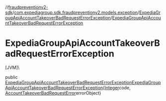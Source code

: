 //[fraudpreventionv2-sdk](../../../index.md)/[com.expediagroup.sdk.fraudpreventionv2.models.exception](../index.md)/[ExpediaGroupApiAccountTakeoverBadRequestErrorException](index.md)/[ExpediaGroupApiAccountTakeoverBadRequestErrorException](-expedia-group-api-account-takeover-bad-request-error-exception.md)

# ExpediaGroupApiAccountTakeoverBadRequestErrorException

[JVM]\

public [ExpediaGroupApiAccountTakeoverBadRequestErrorException](index.md)[ExpediaGroupApiAccountTakeoverBadRequestErrorException](-expedia-group-api-account-takeover-bad-request-error-exception.md)([Integer](https://docs.oracle.com/javase/8/docs/api/java/lang/Integer.html)code, [AccountTakeoverBadRequestError](../../com.expediagroup.sdk.fraudpreventionv2.models/-account-takeover-bad-request-error/index.md)errorObject)
